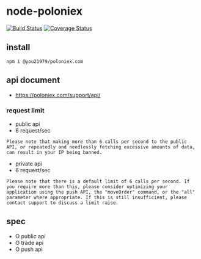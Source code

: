 # node-poloniex

[![Build Status](https://secure.travis-ci.org/you21979/node-poloniex.png?branch=master)](https://travis-ci.org/you21979/node-poloniex)
[![Coverage Status](https://coveralls.io/repos/github/you21979/node-poloniex/badge.svg?branch=master)](https://coveralls.io/github/you21979/node-poloniex?branch=master)

## install

```
npm i @you21979/poloniex.com
```

## api document

* https://poloniex.com/support/api/

### request limit

* public api
* 6 request/sec

```
Please note that making more than 6 calls per second to the public API, or repeatedly and needlessly fetching excessive amounts of data, can result in your IP being banned.
```

* private api
* 6 request/sec

```
Please note that there is a default limit of 6 calls per second. If you require more than this, please consider optimizing your application using the push API, the "moveOrder" command, or the "all" parameter where appropriate. If this is still insufficient, please contact support to discuss a limit raise.
```

## spec

* O public api
* O trade api
* O push api
